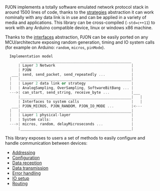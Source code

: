 
PJON implements a totally software emulated network protocol stack in around 1500 lines of code, thanks to the [strategies](/src/strategies/README.md) abstraction it can work nominally with any data link is in use and can be applied in a variety of media and applications. This library can be cross-compiled (`-std=c++11`) to work with any Arduino compatible device, linux or windows x86 machine.

Thanks to the [interfaces](/src/interfaces/README.md) abstraction, PJON can be easily ported on any MCU/architecture exposing random generation, timing and IO system calls (for example on Arduino: `random`, `micros`, `pinMode`).

```cpp
  Implementation model
       ___________________________________________________
      | Layer 3 Network                                   |
      | PJON                                              |
   ___| send, send_packet, send_repeatedly ...            |
  |   |___________________________________________________|
  |   | Layer 2 data link or strategy                     |
  |   | AnalogSampling, OverSampling, SoftwareBitBang ... |
  --->| can_start, send_string, receive_byte ...          |___   
      |___________________________________________________|   |
      | Interfaces to system calls                        |   |
   ___| PJON_MICROS, PJON_RANDOM, PJON_IO_MODE ...        |<---
  |   |___________________________________________________|
  |   | Layer 1 physical-layer                            |
  |   | System calls:                                     |
  --->| micros, random, delayMicroseconds ...             |
      |___________________________________________________|
```

This library exposes to users a set of methods to easily configure and handle communication between devices:

- [Addressing](/documentation/addressing.md)
- [Configuration](/documentation/configuration.md)
- [Data reception](/documentation/data-reception.md)
- [Data transmission](/documentation/data-transmission.md)
- [Error handling](/documentation/error-handling.md)
- [IO setup](/documentation/io-setup.md)
- [Routing](/documentation/routing.md)
